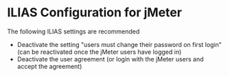 # ILIAS Configuration for jMeter

The following ILIAS settings are recommended

* Deactivate the setting "users must change their password on first login" (can be reactivated once the jMeter users have logged in)
* Deactivate the user agreement (or login with the jMeter users and accept the agreement)
